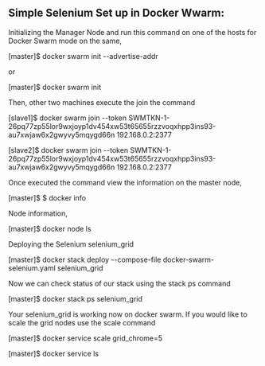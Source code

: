 Simple Selenium Set up in  Docker Wwarm:
---------------------------------------

Initializing the Manager Node and run this command on one of the hosts for Docker Swarm mode on the same,

[master]$ docker swarm init --advertise-addr <manager-ip>

or

[master]$ docker swarm init

Then, other two machines execute the join the command

[slave1]$ docker swarm join --token SWMTKN-1-26pq77zp55lor9wxjoyp1dv454xw53t65655rzzvoqxhpp3ins93-au7xwjaw6x2gwyvy5mqygd66n 192.168.0.2:2377

[slave2]$ docker swarm join --token SWMTKN-1-26pq77zp55lor9wxjoyp1dv454xw53t65655rzzvoqxhpp3ins93-au7xwjaw6x2gwyvy5mqygd66n 192.168.0.2:2377

Once executed the command view the information on the master node,

[master]$ $ docker info

Node information,

[master]$ docker node ls

Deploying the Selenium selenium_grid 

[master]$ docker stack deploy --compose-file docker-swarm-selenium.yaml selenium_grid

Now we can check status of our stack using the stack ps command

[master]$ docker stack ps selenium_grid

Your selenium_grid is working now on docker swarm. If you would like to scale the grid nodes use the scale command

[master]$ docker service scale grid_chrome=5

[master]$ docker service ls







